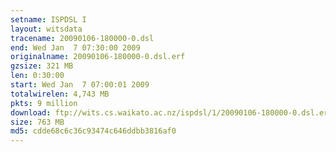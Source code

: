```yaml
---
setname: ISPDSL I
layout: witsdata
tracename: 20090106-180000-0.dsl
end: Wed Jan  7 07:30:00 2009
originalname: 20090106-180000-0.dsl.erf
gzsize: 321 MB
len: 0:30:00
start: Wed Jan  7 07:00:01 2009
totalwirelen: 4,743 MB
pkts: 9 million
download: ftp://wits.cs.waikato.ac.nz/ispdsl/1/20090106-180000-0.dsl.erf.gz
size: 763 MB
md5: cdde68c6c36c93474c646ddbb3816af0
---
```

